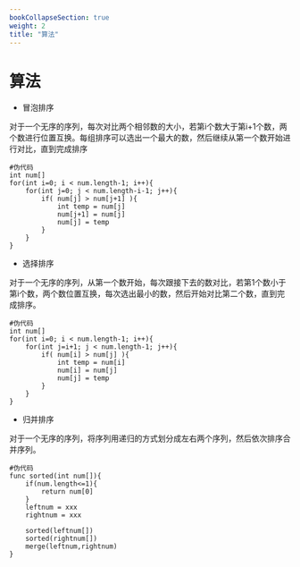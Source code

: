 ```yaml
---
bookCollapseSection: true
weight: 2
title: "算法"
---
```


# 算法

* 冒泡排序

对于一个无序的序列，每次对比两个相邻数的大小，若第i个数大于第i+1个数，两个数进行位置互换。每组排序可以选出一个最大的数，然后继续从第一个数开始进行对比，直到完成排序
    
    #伪代码
    int num[]
    for(int i=0; i < num.length-1; i++){
        for(int j=0; j < num.length-i-1; j++){
            if( num[j] > num[j+1] ){
                int temp = num[j]
                num[j+1] = num[j]
                num[j] = temp
            }
        }
    }


* 选择排序

对于一个无序的序列，从第一个数开始，每次跟接下去的数对比，若第1个数小于第i个数，两个数位置互换，每次选出最小的数，然后开始对比第二个数，直到完成排序。

    #伪代码
    int num[]
    for(int i=0; i < num.length-1; i++){
        for(int j=i+1; j < num.length-1; j++){
            if( num[i] > num[j] ){
                int temp = num[i]
                num[i] = num[j]
                num[j] = temp
            }
        }
    }

* 归并排序

对于一个无序的序列，将序列用递归的方式划分成左右两个序列，然后依次排序合并序列。

    #伪代码
    func sorted(int num[]){
        if(num.length<=1){
            return num[0]
        }
        leftnum = xxx
        rightnum = xxx
    
        sorted(leftnum[])
        sorted(rightnum[])
        merge(leftnum,rightnum)
    }


